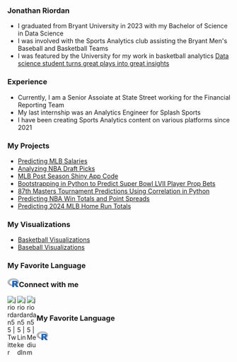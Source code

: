 ### Jonathan Riordan

  - I graduated from Bryant University in 2023 with my Bachelor of Science in Data Science
  - I was involved with the Sports Analytics club assisting the Bryant Men's Baseball and Basketball Teams
  - I was featured by the University for my work in basketball analytics [Data science student turns great plays into great insights](https://news.bryant.edu/data-science-student-turns-great-plays-great-insights)

### Experience

  - Currently, I am a Senior Assoiate at State Street working for the Financial Reporting Team
  - My last internship was an Analytics Engineer for Splash Sports
  - I have been creating Sports Analytics content on various platforms since 2021

### My Projects

  - [Predicting MLB Salaries](https://medium.com/@jriordan1/predicting-mlb-contracts-e2d1e54e86c9)
  - [Analyzing NBA Draft Picks](https://medium.com/@jriordan1/analyzing-nba-draft-picks-1581b2b0e9c7)
  - [MLB Post Season Shiny App Code](https://github.com/jriordan55/mlb_postseason_shiny/blob/main/app.R)
  - [Bootstrapping in Python to Predict Super Bowl LVII Player Prop Bets](https://medium.com/@jriordan1/bootstrapping-in-python-to-predict-super-bowl-lvii-player-prop-bets-169e92bbfa50)
  - [87th Masters Tournament Predictions Using Correlation in Python](https://medium.com/@jriordan1/87th-masters-tournament-predictions-using-correlation-in-python-1604d0ee75ff)
  - [Predicting NBA Win Totals and Point Spreads](https://medium.com/@jriordan1/predicting-2023-24-nba-win-totals-a515b6f845ccx)
  - [Predicting 2024 MLB Home Run Totals](https://medium.com/@jriordan1/predicting-2024-mlb-home-run-totals-89c8f95cad76)

### My Visualizations

  - [Basketball Visualizations](https://github.com/jriordan55/basketball_visualizations)
  - [Baseball Visualizations](https://github.com/jriordan55/baseball_visualizations)

### My Favorite Language

<img align="left" alt="R" width="26px" src="https://raw.githubusercontent.com/github/explore/80688e429a7d4ef2fca1e82350fe8e3517d3494d/topics/r/r.png" />


### Connect with me

[<img align="left" alt="jriordan55 | Twitter" width="22px" src="https://cdn.jsdelivr.net/npm/simple-icons@v3/icons/twitter.svg" />][twitter]
[<img align="left" alt="jriordan55 | LinkedIn" width="22px" src="https://cdn.jsdelivr.net/npm/simple-icons@v3/icons/linkedin.svg" />][linkedin]
[<img align="left" alt="jriordan55 | Medium" width="22px" src="https://cdn.jsdelivr.net/npm/simple-icons@v3/icons/medium.svg" />][medium]

 <br />

### My Favorite Language

<img align="left" alt="R" width="26px" src="https://raw.githubusercontent.com/github/explore/80688e429a7d4ef2fca1e82350fe8e3517d3494d/topics/r/r.png" />

<br />
<br />

[twitter]: https://twitter.com/riordan5j
[linkedin]: https://www.linkedin.com/in/jonathan-riordan-14a49a198/ 
[medium]: https://medium.com/@jriordan1
  
